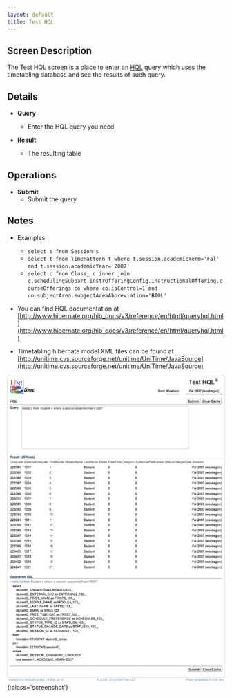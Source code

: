 ```yaml
---
layout: default
title: Test HQL
---
```



## Screen Description


 The Test HQL screen is a place to enter an [HQL](http://www.hibernate.org/hib_docs/reference/en/html/queryhql.html) query which uses the timetabling database and see the results of such query.

## Details

* **Query**
	* Enter the HQL query you need

* **Result**
	* The resulting table

## Operations

* **Submit**
	* Submit the query

## Notes

* Examples
	* ```select s from Session s```
	* ```select t from TimePattern t where t.session.academicTerm='Fal' and t.session.academicYear='2007'```
	* ```select c from Class_ c inner join c.schedulingSubpart.instrOfferingConfig.instructionalOffering.courseOfferings co where co.isControl=1 and co.subjectArea.subjectAreaAbbreviation='BIOL'```

* You can find HQL documentation at [http://www.hibernate.org/hib_docs/v3/reference/en/html/queryhql.html](http://www.hibernate.org/hib_docs/v3/reference/en/html/queryhql.html)

* Timetabling hibernate model XML files can be found at [http://unitime.cvs.sourceforge.net/unitime/UniTime/JavaSource](http://unitime.cvs.sourceforge.net/unitime/UniTime/JavaSource)


![Test HQL](images/test-hql-1.png){:class='screenshot'}
